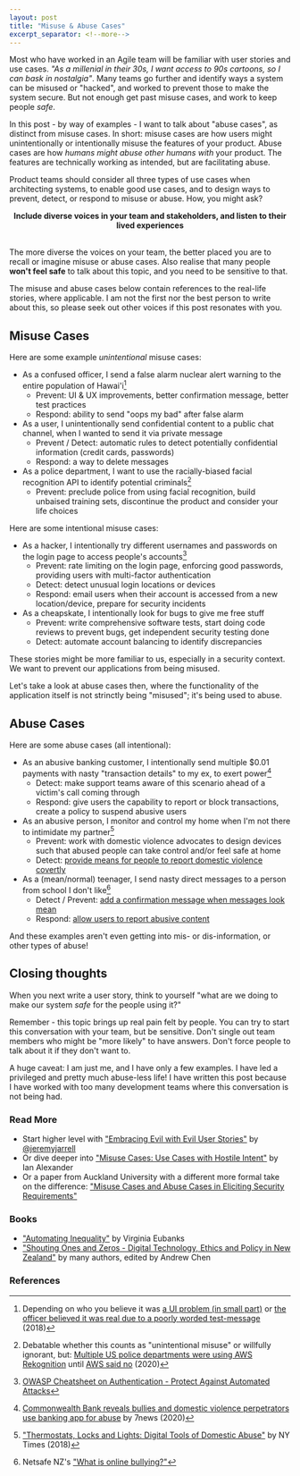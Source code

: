```yaml
---
layout: post
title: "Misuse & Abuse Cases"
excerpt_separator: <!--more-->
---
```


Most who have worked in an Agile team will be familiar with user stories and use cases. _"As a millenial in their 30s, I want access to 90s cartoons, so I can bask in nostalgia"_. Many teams go further and identify ways a system can be misused or "hacked", and worked to prevent those to make the system secure. But not enough get past misuse cases, and work to keep people _safe_.

In this post - by way of examples - I want to talk about "abuse cases", as distinct from misuse cases. In short: misuse cases are how users might unintentionally or intentionally misuse the features of your product. Abuse cases are how _humans might abuse other humans with_ your product. The features are technically working as intended, but are facilitating abuse. 

<!--more-->

Product teams should consider all three types of use cases when architecting systems, to enable good use cases, and to design ways to prevent, detect, or respond to misuse or abuse. How, you might ask?

<center><strong>Include diverse voices in your team and stakeholders, and listen to their lived experiences</strong><br />&nbsp;<br /></center>

The more diverse the voices on your team, the better placed you are to recall or imagine misuse or abuse cases. Also realise that many people **won't feel safe** to talk about this topic, and you need to be sensitive to that.

The misuse and abuse cases below contain references to the real-life stories, where applicable. I am not the first nor the best person to write about this, so please seek out other voices if this post resonates with you.

## Misuse Cases

Here are some example _unintentional_ misuse cases:

  - As a confused officer, I send a false alarm nuclear alert warning to the entire population of Hawai'i[^1]
      + Prevent: UI & UX improvements, better confirmation message, better test practices
      + Respond: ability to send "oops my bad" after false alarm
  - As a user, I unintentionally send confidential content to a public chat channel, when I wanted to send it via private message
      + Prevent / Detect: automatic rules to detect potentially confidential information (credit cards, passwords)
      + Respond: a way to delete messages
  - As a police department, I want to use the racially-biased facial recognition API to identify potential criminals[^2]
      + Prevent: preclude police from using facial recognition, build unbaised training sets, discontinue the product and consider your life choices

Here are some intentional misuse cases:

  - As a hacker, I intentionally try different usernames and passwords on the login page to access people's accounts[^3]
      + Prevent: rate limiting on the login page, enforcing good passwords, providing users with multi-factor authentication
      + Detect: detect unusual login locations or devices
      + Respond: email users when their account is accessed from a new location/device, prepare for security incidents
  - As a cheapskate, I intentionally look for bugs to give me free stuff
      + Prevent: write comprehensive software tests, start doing code reviews to prevent bugs, get independent security testing done
      + Detect: automate account balancing to identify discrepancies

These stories might be more familiar to us, especially in a security context. We want to prevent our applications from being misused.

Let's take a look at abuse cases then, where the functionality of the application itself is not strinctly being "misused"; it's being used to abuse. 

## Abuse Cases

Here are some abuse cases (all intentional):

  - As an abusive banking customer, I intentionally send multiple $0.01 payments with nasty "transaction details" to my ex, to exert power[^4]
      + Detect: make support teams aware of this scenario ahead of a victim's call coming through
      + Respond: give users the capability to report or block transactions, create a policy to suspend abusive users
  - As an abusive person, I monitor and control my home when I'm not there to intimidate my partner[^5]
      + Prevent: work with domestic violence advocates to design devices such that abused people can take control and/or feel safe at home
      + Detect: [provide means for people to report domestic violence covertly](https://shielded.co.nz/)
  - As a (mean/normal) teenager, I send nasty direct messages to a person from school I don't like[^6]
      + Detect / Prevent: [add a confirmation message when messages look mean](https://web.archive.org/web/20200721195006/https://about.instagram.com/blog/announcements/instagrams-commitment-to-lead-fight-against-online-bullying/)
      + Respond: [allow users to report abusive content](https://web.archive.org/web/20200721195006/https://about.instagram.com/blog/announcements/instagrams-commitment-to-lead-fight-against-online-bullying/)

And these examples aren't even getting into mis- or dis-information, or other types of abuse!

## Closing thoughts

When you next write a user story, think to yourself "what are we doing to make our system _safe_ for the people using it?" 

Remember - this topic brings up real pain felt by people. You can try to start this conversation with your team, but be sensitive. Don't single out team members who might be "more likely" to have answers. Don't force people to talk about it if they don't want to.

A huge caveat: I am just me, and I have only a few examples. I have led a privileged and pretty much abuse-less life! I have written this post because I have worked with too many development teams where this conversation is not being had.

### Read More

  - Start higher level with ["Embracing Evil with Evil User Stories"](https://www.pivotaltracker.com/blog/embracing-evil-user-stories) by [@jeremyjarrell](https://twitter.com/jeremyjarrell)
  - Or dive deeper into ["Misuse Cases: Use Cases with Hostile Intent"](https://www.scenarioplus.org.uk/papers/misuse_cases_hostile_intent/misuse_cases_hostile_intent.htm) by Ian Alexander
  - Or a paper from Auckland University with a different more formal take on the difference: ["Misuse Cases and Abuse Cases in Eliciting Security Requirements"](https://www.cs.auckland.ac.nz/courses/compsci725s2c/archive/termpapers/csia.pdf)

### Books

  - ["Automating Inequality"](https://www.goodreads.com/book/show/34964830-automating-inequality) by Virginia Eubanks
  - ["Shouting Ones and Zeros - Digital Technology, Ethics and Policy in New Zealand"](https://www.bwb.co.nz/books/shouting-zeros-and-ones) by many authors, edited by Andrew Chen

### References

[^1]: Depending on who you believe it was [a UI problem (in small part)](https://www.theverge.com/2018/1/16/16896368/hawaii-false-missile-alert-system-confusing-interface-poor-design) or [the officer believed it was real due to a poorly worded test-message](https://www.theregister.com/2018/01/30/hawaii_missile_drill_attack_real) (2018)

[^2]: Debatable whether this counts as "unintentional misuse" or willfully ignorant, but: [Multiple US police departments were using AWS Rekognition](https://slate.com/technology/2019/07/amazon-rekognition-surveillance-panopticon.html) until [AWS said no](https://www.theverge.com/2020/6/10/21287101/amazon-rekognition-facial-recognition-police-ban-one-year-ai-racial-bias) (2020)

[^3]: [OWASP Cheatsheet on Authentication - Protect Against Automated Attacks](https://cheatsheetseries.owasp.org/cheatsheets/Authentication_Cheat_Sheet.html#protect-against-automated-attacks)

[^4]: [Commonwealth Bank reveals bullies and domestic violence perpetrators use banking app for abuse](https://7news.com.au/business/banking/commonwealth-bank-reveals-bullies-and-domestic-violence-perpetrators-use-banking-app-for-abuse-c-1078630) by 7news (2020)

[^5]: ["Thermostats, Locks and Lights: Digital Tools of Domestic Abuse"](https://www.nytimes.com/2018/06/23/technology/smart-home-devices-domestic-abuse.html) by NY Times (2018)

[^6]: Netsafe NZ's ["What is online bullying?"](https://www.netsafe.org.nz/what-is-online-bullying/)


